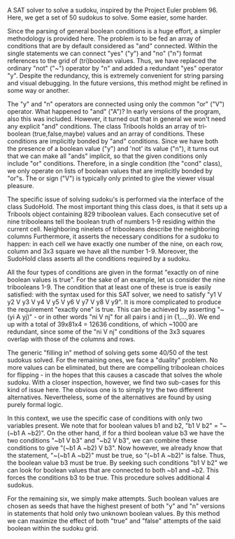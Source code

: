 A SAT solver to solve a sudoku, inspired by the Project Euler problem 96.
Here, we get a set of 50 sudokus to solve. Some easier, some harder.

Since the parsing of general boolean conditions is a huge effort, a simpler methodology
is provided here. The problem is to be fed an array of conditions that
are by default considered as "and" connected. Within the single statements
we can connect "yes" ("y") and "no" ("n") format references to the grid of
(tri)boolean values. Thus, we have replaced the ordinary "not" ("~") operator by "n"
and added a redundant "yes" operator "y". Despite the redundancy, this is extremely
convenient for string parsing and visual debugging. In the future versions, this
method might be refined in some way or another.

The "y" and "n" operators are connected using only the common "or" ("V") operator.
What happened to "and" ("A")? In early versions of the program, also this was included.
However, it turned out that in general we won't need any explicit "and" conditions.
The class Tribools holds an array of tri-boolean (true,false,maybe) values and
an array of conditions. These conditions are implicitly bonded by "and" conditions.
Since we have both the presence of a boolean value ("y") and 'not' its value ("n"),
it turns out that we can make all "ands" implicit, so that the given conditions
only include "or" conditions. Therefore, in a single condition (the "cond" class),
we only operate on lists of boolean values that are implicitly bonded by "or"s.
The or sign ("V") is typically only printed to give the viewer visual pleasure.

The specific issue of solving sudoku's is performed via the interface of the class SudoHold.
The most important thing this class does, is that it sets up a Tribools object
containing 829 triboolean values. Each consecutive set of nine tribooleans tell the boolean
truth of numbers 1-9 residing within the current cell. Neighboring ninelets of tribooleans
describe the neighboring columns  Furthermore, it asserts the necessary conditions
for a sudoku to happen: in each cell we have exactly one number of the nine,
on each row, column and 3x3 square we have all the number 1-9. Moreover, the SudoHold
class asserts all the conditions required by a sudoku.

All the four types of conditions are given in the format "exactly on of nine boolean
values is true". For the sake of an example, let us consider the nine tribooleans 1-9.
The condition that at least one of these is true is easily satisfied: with the syntax
used for this SAT solver, we need to satisfy "y1 V y2 V y3 V y4 V y5 V y6 V y7 V y8 V y9".
It is more complicated to produce the requirement "exactly one" is true. This can be
achieved by asserting "~(yi A yj)" - or in other words "ni V nj" for all pairs i and j in
{1,...,9}. We end up with a total of 39x81x4 = 12636 conditions, of which ~1000 are
redundant, since some of the "ni V nj" conditions of the 3x3 squares overlap with
those of the columns and rows.

The generic "filling in" method of solving gets some 40/50 of the test sudokus solved.
For the remaining ones, we face a "duality" problem. No more values can be eliminated,
but there are compelling triboolean choices for flipping - in the hopes that this
causes a cascade that solves the whole sudoku. With a closer inspection, however, we find
two sub-cases for this kind of issue here. The obvious one is to simply try the two
different alternatives. Nevertheless, some of the alternatives are found by using
purely formal logic.

In this context, we use the specific case of conditions with only two variables present.
We note that for boolean values b1 and b2, "b1 V b2" = "~(~b1 A ~b2)". On the other hand,
if for a third boolean value b3 we have the two conditions "~b1 V b3" and "~b2 V b3", we
can combine these conditions to give "(~b1 A ~b2) V b3". Now however, we already know that
the statement, "~(~b1 A ~b2)" must be true, so "(~b1 A ~b2)" is false. Thus, the boolean
value b3 must be true. By seeking such conditions "b1 V b2" we can look for boolean values
that are connected to both ~b1 and ~b2. This forces the conditions b3 to be true. This
procedure solves additional 4 sudokus.

For the remaining six, we simply make attempts. Such boolean values are chosen as seeds that
have the highest present of both "y" and "n" versions in statements that hold only two unknown
boolean values. By this method we can maximize the effect of both "true" and "false" attempts
of the said boolean within the sudoku grid.

